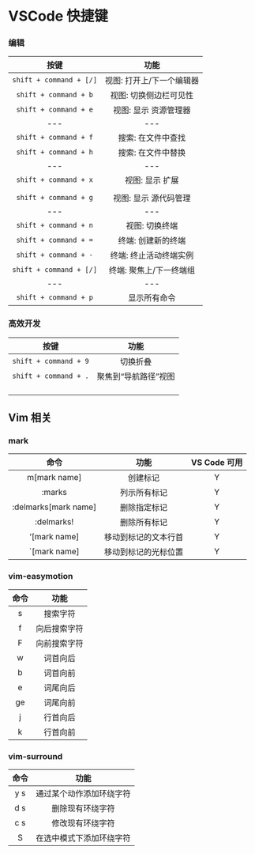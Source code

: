 # VSCode 快捷键

### 编辑

|          按键           |           功能            |
| :---------------------: | :-----------------------: |
| `shift + command + [/]` | 视图: 打开上/下一个编辑器 |
|  `shift + command + b`  |  视图: 切换侧边栏可见性   |
|  `shift + command + e`  |   视图: 显示 资源管理器   |
|           ---           |            ---            |
|  `shift + command + f`  |    搜索: 在文件中查找     |
|  `shift + command + h`  |    搜索: 在文件中替换     |
|           ---           |            ---            |
|  `shift + command + x`  |      视图: 显示 扩展      |
|                         |                           |
|  `shift + command + g`  |   视图: 显示 源代码管理   |
|           ---           |            ---            |
|  `shift + command + n`  |      视图: 切换终端       |
|  `shift + command + =`  |    终端: 创建新的终端     |
|  `shift + command + -`  |  终端: 终止活动终端实例   |
| `shift + command + [/]` |  终端: 聚焦上/下一终端组  |
|           ---           |            ---            |
|  `shift + command + p`  |       显示所有命令        |

### 高效开发
| 按键 | 功能 |
| :--: | :--: |
|  `shift + command + 9`  |  切换折叠    |
|  ` shift + command + . `  |  聚焦到“导航路径”视图    |
|  `  `  |      |

## Vim 相关

### mark

|         命令         |         功能         | VS Code 可用 |
| :------------------: | :------------------: | :----------: |
|     m[mark name]     |       创建标记       |      Y       |
|        :marks        |     列示所有标记     |      Y       |
| :delmarks[mark name] |     删除指定标记     |      Y       |
|      :delmarks!      |     删除所有标记     |      Y       |
|     ‘[mark name]     | 移动到标记的文本行首 |      Y       |
|     `[mark name]     | 移动到标记的光标位置 |      Y       |

### vim-easymotion

| 命令 |     功能     |
| :--: | :----------: |
|  s   |   搜索字符   |
|  f   | 向后搜索字符 |
|  F   | 向前搜索字符 |
|  w   |   词首向后   |
|  b   |   词首向前   |
|  e   |   词尾向后   |
|  ge  |   词尾向前   |
|  j   |   行首向后   |
|  k   |   行首向前   |

### vim-surround

| 命令 |           功能           |
| :--: | :----------------------: |
| y s  | 通过某个动作添加环绕字符 |
| d s  |     删除现有环绕字符     |
| c s  |     修改现有环绕字符     |
|  S   | 在选中模式下添加环绕字符 |
